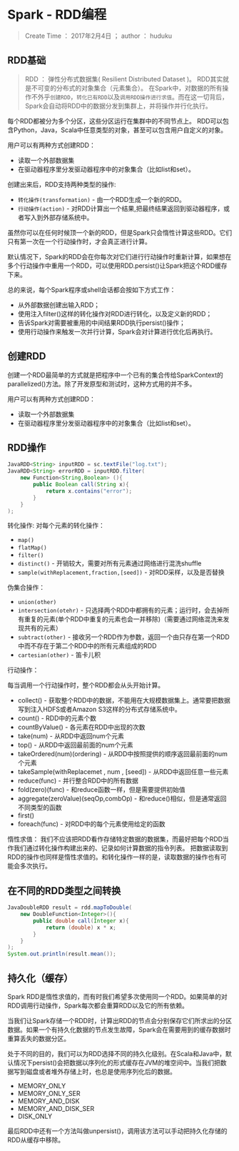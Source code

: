 
# Spark - RDD编程

> Create Time ： 2017年2月4日 ； author ： huduku

## RDD基础

> RDD ： 弹性分布式数据集( Resilient Distributed Dataset )。
RDD其实就是不可变的分布式的对象集合（元素集合）。
在Spark中，对数据的所有操作不外乎`创建RDD`，`转化已有RDD`以及`调用RDD操作进行求值`。而在这一切背后，Spark会自动将RDD中的数据分发到集群上，并将操作并行化执行。

每个RDD都被分为多个分区，这些分区运行在集群中的不同节点上。
RDD可以包含Python，Java，Scala中任意类型的对象，甚至可以包含用户自定义的对象。

用户可以有两种方式创建RDD：
* 读取一个外部数据集
* 在驱动器程序里分发驱动器程序中的对象集合（比如list和set）。

创建出来后，RDD支持两种类型的操作:
* `转化操作(transformation)` - 由一个RDD生成一个新的RDD。
* `行动操作(action)` - 对RDD计算出一个结果,把最终结果返回到驱动器程序，或者写入到外部存储系统中。

虽然你可以在任何时候顶一个新的RDD，但是Spark只会惰性计算这些RDD。它们只有第一次在一个行动操作时，才会真正进行计算。

默认情况下，Spark的RDD会在你每次对它们进行行动操作时重新计算，如果想在多个行动操作中重用一个RDD，可以使用RDD.persist()让Spark把这个RDD缓存下来。

总的来说，每个Spark程序或shell会话都会按如下方式工作：
* 从外部数据创建出输入RDD；
* 使用注入filter()这样的转化操作对RDD进行转化，以及定义新的RDD；
* 告诉Spark对需要被重用的中间结果RDD执行persist()操作；
* 使用行动操作来触发一次并行计算，Spark会对计算进行优化后再执行。

## 创建RDD

创建一个RDD最简单的方式就是把程序中一个已有的集合传给SparkContext的parallelized()方法。除了开发原型和测试时，这种方式用的并不多。

用户可以有两种方式创建RDD：
* 读取一个外部数据集
* 在驱动器程序里分发驱动器程序中的对象集合（比如list和set）。

## RDD操作

```Java
JavaRDD<String> inputRDD = sc.textFile("log.txt");
JavaRDD<String> errorRDD = inputRDD.filter(
    new Function<String,Boolean> (){
        public Boolean call(String x){
            return x.contains("error");
        }
    }
);
```


转化操作:
对每个元素的转化操作：
* `map()`
* `flatMap()`
* `filter()`
* `distinct()`  - 开销较大，需要对所有元素通过网络进行混洗shuffle
* `sample(withReplacement,fraction,[seed])` - 对RDD采样，以及是否替换

伪集合操作：
* `union(other)`
* `intersection(otehr)` - 只选择两个RDD中都拥有的元素；运行时，会去掉所有重复的元素(单个RDD中重复的元素也会一并移除)（需要通过网络混洗来发现共有的元素）
* `subtract(other)`  - 接收另一个RDD作为参数，返回一个由只存在第一个RDD中而不存在于第二个RDD中的所有元素组成的RDD
* `cartesian(other)` - 笛卡儿积

行动操作：

每当调用一个行动操作时，整个RDD都会从头开始计算。
* collect() - 获取整个RDD中的数据，不能用在大规模数据集上。通常要把数据写到注入HDFS或者Amazon S3这样的分布式存储系统中。
* count() - RDD中的元素个数
* countByValue() - 各元素在RDD中出现的次数
* take(num) - 从RDD中返回num个元素
* top() - 从RDD中返回最前面的num个元素
* takeOrdered(num)(ordering) - 从RDD中按照提供的顺序返回最前面的num个元素
* takeSample(withReplacemet , num , [seed]) - 从RDD中返回任意一些元素 
* reduce(func) - 并行整合RDD中的所有数据
* fold(zero)(func) - 和reduce函数一样，但是需要提供初始值
* aggregate(zeroValue)(seqOp,combOp) - 和reduce()相似，但是通常返回不同类型的函数
* first()
* foreach(func) - 对RDD中的每个元素使用给定的函数

惰性求值：
我们不应该把RDD看作存储特定数据的数据集，而最好把每个RDD当作我们通过转化操作构建出来的、记录如何计算数据的指令列表。
把数据读取到RDD的操作也同样是惰性求值的。和转化操作一样的是，读取数据的操作也有可能会多次执行。

## 在不同的RDD类型之间转换

```Java
JavaDoubleRDD result = rdd.mapToDouble(
    new DoubleFunction<Integer>(){
        public double call(Integer x){
            return (double) x * x;
        }
    }
);
System.out.println(result.mean());
```

## 持久化（缓存）

Spark RDD是惰性求值的，而有时我们希望多次使用同一个RDD。如果简单的对RDD调用行动操作，Spark每次都会重算RDD以及它的所有依赖。

当我们让Spark存储一个RDD时，计算出RDD的节点会分别保存它们所求出的分区数据。如果一个有持久化数据的节点发生故障，Spark会在需要用到的缓存数据时重算丢失的数据分区。

处于不同的目的，我们可以为RDD选择不同的持久化级别。在Scala和Java中，默认情况下persist()会把数据以序列化的形式缓存在JVM的堆空间中。当我们把数据写到磁盘或者堆外存储上时，也总是使用序列化后的数据。

* MEMORY_ONLY
* MEMORY_ONLY_SER
* MEMORY_AND_DISK
* MEMORY_AND_DISK_SER
* DISK_ONLY

最后RDD中还有一个方法叫做unpersist()，调用该方法可以手动把持久化存储的RDD从缓存中移除。
































